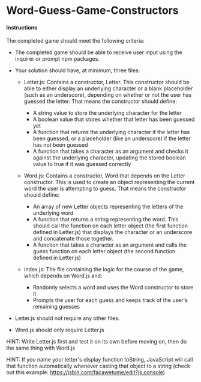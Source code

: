 # Word-Guess-Game-Constructors

#### Instructions 
The completed game should meet the following criteria:

* The completed game should be able to receive user input using the inquirer or prompt npm packages.
* Your solution should have, at minimum, three files:
    
    * Letter.js: Contains a constructor, Letter. This constructor should be able to either display an underlying character or a blank         placeholder (such as an underscore), depending on whether or not the user has guessed the letter. That means the constructor             should define:
        * A string value to store the underlying character for the letter
        * A boolean value that stores whether that letter has been guessed yet
        * A function that returns the underlying character if the letter has been guessed, or a placeholder (like an underscore) if the           letter has not been guessed
        * A function that takes a character as an argument and checks it against the underlying character, updating the stored boolean             value to true if it was guessed correctly
  
    * Word.js: Contains a constructor, Word that depends on the Letter constructor. This is used to create an object representing the         current word the user is attempting to guess. That means the constructor should define:
        * An array of new Letter objects representing the letters of the underlying word
        * A function that returns a string representing the word. This should call the function on each letter object (the first                    function defined in Letter.js) that displays the character or an underscore and concatenate those together.
        * A function that takes a character as an argument and calls the guess function on each letter object (the second function                  defined in Letter.js)
    
    * index.js: The file containing the logic for the course of the game, which depends on Word.js and:
        * Randomly selects a word and uses the Word constructor to store it
        * Prompts the user for each guess and keeps track of the user's remaining guesses

* Letter.js should not require any other files.
* Word.js should only require Letter.js

HINT: Write Letter.js first and test it on its own before moving on, then do the same thing with Word.js

HINT: If you name your letter's display function toString, JavaScript will call that function automatically whenever casting that object to a string (check out this example: https://jsbin.com/facawetume/edit?js,console)



